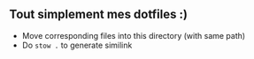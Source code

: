 ## Tout simplement mes dotfiles :)

- Move corresponding files into this directory (with same path)
- Do `stow .` to generate similink
